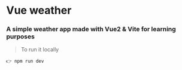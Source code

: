 # Vue weather

### A simple weather app made with Vue2 & Vite for learning purposes

> To run it locally

```
👉 npm run dev
```
